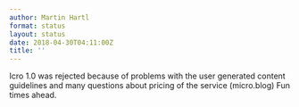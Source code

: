 ```yaml
---
author: Martin Hartl
format: status
layout: status
date: 2018-04-30T04:11:00Z
title: ''
---
```

Icro 1.0 was rejected because of problems with the user generated content guidelines and many questions about pricing of the service (micro.blog)
Fun times ahead. 